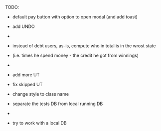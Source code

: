 TODO:

- default pay button with option to open modal (and add toast)

- add UNDO
-
- instead of debt users, as-is, compute who in total is in the wrost state
- (i.e. times he spend money - the credit he got from winnings)
-
- add more UT
- fix skipped UT

- change style to class name

- separate the tests DB from local running DB
-
- try to work with a local DB
